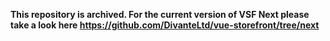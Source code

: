 **This repository is archived. For the current version of VSF Next please take a look here https://github.com/DivanteLtd/vue-storefront/tree/next**
